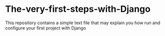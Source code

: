 # The-very-first-steps-with-Django
This repository contains a simple text file that may explain you how run and configure your first project with Django
